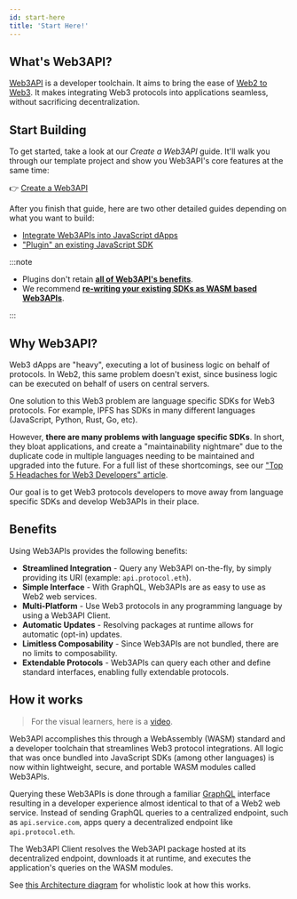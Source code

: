```yaml
---
id: start-here
title: 'Start Here!'
---
```


## **What's Web3API?**

[Web3API](https://web3api.dev) is a developer toolchain. It aims to bring the ease of [Web2 to Web3](https://ethereum.org/nl/developers/docs/web2-vs-web3/). It makes integrating Web3 protocols into applications seamless, without sacrificing decentralization.

## **Start Building**

To get started, take a look at our _Create a Web3API_ guide. It'll walk you through our template project and show you Web3API's core features at the same time:

👉 [Create a Web3API](/developers/create-as-web3api)

After you finish that guide, here are two other detailed guides depending on what you want to build:

- [Integrate Web3APIs into JavaScript dApps](/developers/create-js-dapp)
- ["Plugin" an existing JavaScript SDK](/developers/create-js-plugin)

:::note

- Plugins don't retain **[all of Web3API's benefits](#benefits)**.
- We recommend **[re-writing your existing SDKs as WASM based Web3APIs](/developers/create-as-web3api)**.

:::

## **Why Web3API?**

Web3 dApps are "heavy", executing a lot of business logic on behalf of protocols. In Web2, this same problem doesn't exist, since business logic can be executed on behalf of users on central servers.

One solution to this Web3 problem are language specific SDKs for Web3 protocols. For example, IPFS has SDKs in many different languages (JavaScript, Python, Rust, Go, etc).

However, **there are many problems with language specific SDKs**. In short, they bloat applications, and create a "maintainability nightmare" due to the duplicate code in multiple languages needing to be maintained and upgraded into the future. For a full list of these shortcomings, see our ["Top 5 Headaches for Web3 Developers" article](https://hackernoon.com/top-5-headaches-for-web3-developers-br1334u4).

Our goal is to get Web3 protocols developers to move away from language specific SDKs and develop Web3APIs in their place.

## **Benefits**

Using Web3APIs provides the following benefits:

- **Streamlined Integration** - Query any Web3API on-the-fly, by simply providing its URI (example: `api.protocol.eth`).
- **Simple Interface** - With GraphQL, Web3APIs are as easy to use as Web2 web services.
- **Multi-Platform** - Use Web3 protocols in any programming language by using a Web3API Client.
- **Automatic Updates** - Resolving packages at runtime allows for automatic (opt-in) updates.
- **Limitless Composability** - Since Web3APIs are not bundled, there are no limits to composability.
- **Extendable Protocols** - Web3APIs can query each other and define standard interfaces, enabling fully extendable protocols.

## **How it works**

> For the visual learners, here is a [video](http://video.web3api.eth.link/).

Web3API accomplishes this through a WebAssembly (WASM) standard and a developer toolchain that streamlines Web3 protocol integrations.
All logic that was once bundled into JavaScript SDKs (among other languages) is now within lightweight, secure, and portable WASM modules called Web3APIs.

Querying these Web3APIs is done through a familiar [GraphQL](https://graphql.org/) interface resulting in a developer experience almost identical to that of a Web2 web service.
Instead of sending GraphQL queries to a centralized endpoint, such as `api.service.com`, apps query a decentralized endpoint like `api.protocol.eth`.

The Web3API Client resolves the Web3API package hosted at its decentralized endpoint, downloads it at runtime, and executes the application's queries on the WASM modules.

See [this Architecture diagram](https://github.com/Web3-API/specification/blob/main/spec/intro/2_Architecture.md) for wholistic look at how this works.

